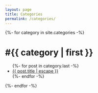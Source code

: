 ```yaml
---
layout: page
title: Categories
permalink: /categories/
---
```


{%- for category in site.categories -%}
# #{{ category | first }}
<ul>
{%- for post in category.last -%}
<li><a href="{{ post.url | relative_url }}">{{ post.title | escape }}</a></li>
{%- endfor -%}
</ul>
{%- endfor -%}
